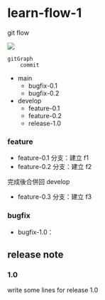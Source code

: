 # learn-flow-1
git flow

![](https://ithelp.ithome.com.tw/upload/images/20191013/20072606m7Qy0zFdnR.jpg)


```mermaid  
gitGraph
    commit

```
- main
	- bugfix-0.1
	- bugfix-0.2
- develop
	- feature-0.1
	- feature-0.2
	- release-1.0

### feature

- feature-0.1 分支：建立 f1
- feature-0.2 分支：建立 f2

完成後合併回 develop

- feature-0.3 分支：建立 f3



### bugfix

- bugfix-1.0：





## release note
### 1.0
write some lines for release 1.0

